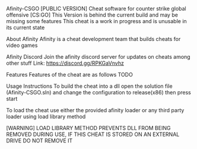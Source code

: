 Afinity-CSGO [PUBLIC VERSION]
Cheat software for counter strike global offensive [CS:GO]
This Version is behind the current build and may be missing some features
This cheat is a work in progress and is unusable in its current state

About Afinity
Afinity is a cheat development team that builds cheats for video games

Afinity Discord
Join the afinity discord server for updates on cheats among other stuff
Link: https://discord.gg/RPKGaVnvhz

Features
Features of the cheat are as follows
TODO

Usage Instructions
To build the cheat into a dll open the solution file (Afinity-CSGO.sln)
and change the configuration to release(x86) then press start

To load the cheat use either the provided afinity loader or any
third party loader using load library method

[WARNING] LOAD LIBRARY METHOD PREVENTS DLL FROM BEING REMOVED DURING USE,
IF THIS CHEAT IS STORED ON AN EXTERNAL DRIVE DO NOT REMOVE IT

